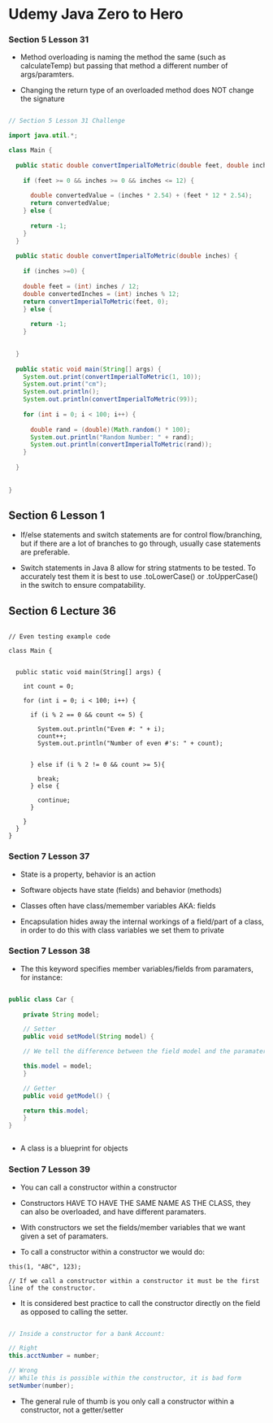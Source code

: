 # Udemy Java Zero to Hero


### Section 5 Lesson 31

* Method overloading is naming the method the same (such as calculateTemp) but passing that method a different number of args/paramters.  

* Changing the return type of an overloaded method does NOT change the signature



```Java

// Section 5 Lesson 31 Challenge

import java.util.*;

class Main {
  
  public static double convertImperialToMetric(double feet, double inches) {
    
    if (feet >= 0 && inches >= 0 && inches <= 12) {
      
      double convertedValue = (inches * 2.54) + (feet * 12 * 2.54);
      return convertedValue;
    } else {
      
      return -1;
    }
  }
  
  public static double convertImperialToMetric(double inches) {
    
    if (inches >=0) {
      
    double feet = (int) inches / 12;
    double convertedInches = (int) inches % 12;
    return convertImperialToMetric(feet, 0);
    } else {
      
      return -1;
    }

    
  }
  
  public static void main(String[] args) {
    System.out.print(convertImperialToMetric(1, 10));
    System.out.print("cm");
    System.out.println();
    System.out.println(convertImperialToMetric(99));
    
    for (int i = 0; i < 100; i++) {
      
      double rand = (double)(Math.random() * 100);
      System.out.println("Random Number: " + rand);
      System.out.println(convertImperialToMetric(rand));
    }
    
  }
  
  
}

```

## Section 6 Lesson 1

* If/else statements and switch statements are for control flow/branching, but if there are a lot of branches to go through, usually case statements are preferable.  

* Switch statements in Java 8 allow for string statments to be tested.  To accurately test them it is best to use .toLowerCase() or .toUpperCase() in the switch to ensure compatability.  


## Section 6 Lecture 36

```

// Even testing example code

class Main {
  
  
  public static void main(String[] args) {
    
    int count = 0;
    
    for (int i = 0; i < 100; i++) {
      
      if (i % 2 == 0 && count <= 5) {
        
        System.out.println("Even #: " + i);
        count++;
        System.out.println("Number of even #'s: " + count);
        
        
      } else if (i % 2 != 0 && count >= 5){
        
        break;
      } else {
        
        continue;
      }
      
    }
  }
}

```

### Section 7 Lesson 37

* State is a property, behavior is an action

* Software objects have state (fields) and behavior (methods)

* Classes often have class/memember variables AKA: fields

* Encapsulation hides away the internal workings of a field/part of a class, in order to do this with class variables we set them to private


### Section 7 Lesson 38

* The this keyword specifies member variables/fields from paramaters, for instance:

```Java

public class Car {
	
	private String model;

	// Setter
	public void setModel(String model) {

	// We tell the difference between the field model and the paramater model by letting the method know that we set the field model by using the this keyword in front of it.  

	this.model = model;
	}

	// Getter
	public void getModel() {

	return this.model;
	}
}



```

* A class is a blueprint for objects

### Section 7 Lesson 39

* You can call a constructor within a constructor

* Constructors HAVE TO HAVE THE SAME NAME AS THE CLASS, they can also be overloaded, and have different paramaters.  

* With constructors we set the fields/member variables that we want given a set of paramaters.  

* To call a constructor within a constructor we would do:

```
this(1, "ABC", 123);

// If we call a constructor within a constructor it must be the first line of the constructor.  

```

* It is considered best practice to call the constructor directly on the field as opposed to calling the setter.  


```Java

// Inside a constructor for a bank Account:

// Right
this.acctNumber = number;

// Wrong
// While this is possible within the constructor, it is bad form
setNumber(number);

```

* The general rule of thumb is you only call a constructor within a constructor, not a getter/setter


